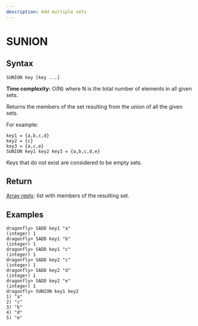 ```yaml
---
description: Add multiple sets
---
```


# SUNION

## Syntax

    SUNION key [key ...]

**Time complexity:** O(N) where N is the total number of elements in all given sets.

Returns the members of the set resulting from the union of all the given sets.

For example:

```
key1 = {a,b,c,d}
key2 = {c}
key3 = {a,c,e}
SUNION key1 key2 key3 = {a,b,c,d,e}
```

Keys that do not exist are considered to be empty sets.

## Return

[Array reply](https://redis.io/docs/reference/protocol-spec#resp-arrays): list with members of the resulting set.

## Examples

```shell
dragonfly> SADD key1 "a"
(integer) 1
dragonfly> SADD key1 "b"
(integer) 1
dragonfly> SADD key1 "c"
(integer) 1
dragonfly> SADD key2 "c"
(integer) 1
dragonfly> SADD key2 "d"
(integer) 1
dragonfly> SADD key2 "e"
(integer) 1
dragonfly> SUNION key1 key2
1) "a"
2) "c"
3) "b"
4) "d"
5) "e"
```
